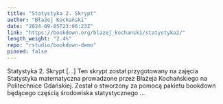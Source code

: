 ```yaml
---
title: "Statystyka 2. Skrypt"
author: "Błażej Kochański"
date: "2024-09-05T23:06:23Z"
link: "https://bookdown.org/blazej_kochanski/statystyka2/"
length_weight: "2.4%"
repo: "rstudio/bookdown-demo"
pinned: false
---
```


Statystyka 2. Skrypt [...] Ten skrypt został przygotowany na zajęcia Statystyka matematyczna prowadzone przez Błażeja Kochańskiego na Politechnice Gdańskiej. Został o stworzony za pomocą pakietu bookdown będącego częścią środowiska statystycznego ...
